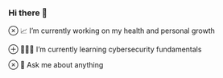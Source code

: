 ### Hi there 👋

⊗ 📈 I’m currently working on my health and personal growth

⊕ 👨🏻‍💻 I’m currently learning cybersecurity fundamentals

⊗ 💬 Ask me about anything
<!--
**perikeo/perikeo** is a ✨ _special_ ✨ repository because its `README.md` (this file) appears on your GitHub profile.

Here are some ideas to get you started:

- 🔭 I’m currently working on ...
- 🌱 I’m currently learning ...
- 👯 I’m looking to collaborate on ...
- 🤔 I’m looking for help with ...
- 💬 Ask me about ...
- 📫 How to reach me: ...
- 😄 Pronouns: ...
- ⚡ Fun fact: ...
-->

